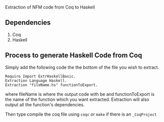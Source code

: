 Extraction of NFM code from Coq to Haskell 

## Dependencies 

1. Coq
2. Haskell 

## Process to generate Haskell Code from Coq

Simply add the following code the the bottom of the file you wish to extract. 

    Require Import ExtrHaskellBasic. 
    Extraction Language Haskell.
    Extraction "fileName.hs" functionToExport. 

where fileName is where the output code with be and functionToExport is the name of the function which you want extracted. Extraction will also output all the function's dependencies. 

Then type compile the coq file using `coqc` or `make` if there is an `_CoqProject`
